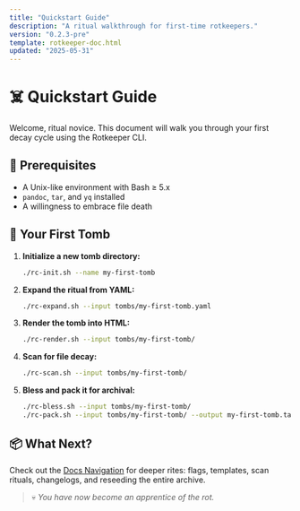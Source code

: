 ```yaml
---
title: "Quickstart Guide"
description: "A ritual walkthrough for first-time rotkeepers."
version: "0.2.3-pre"
template: rotkeeper-doc.html
updated: "2025-05-31"
---
```


# ☠️ Quickstart Guide

Welcome, ritual novice. This document will walk you through your first decay cycle using the Rotkeeper CLI.

## 🧱 Prerequisites

- A Unix-like environment with Bash ≥ 5.x
- `pandoc`, `tar`, and `yq` installed
- A willingness to embrace file death

## 🔨 Your First Tomb

1. **Initialize a new tomb directory:**

   ```bash
   ./rc-init.sh --name my-first-tomb
   ```

2. **Expand the ritual from YAML:**

   ```bash
   ./rc-expand.sh --input tombs/my-first-tomb.yaml
   ```

3. **Render the tomb into HTML:**

   ```bash
   ./rc-render.sh --input tombs/my-first-tomb/
   ```

4. **Scan for file decay:**

   ```bash
   ./rc-scan.sh --input tombs/my-first-tomb/
   ```

5. **Bless and pack it for archival:**

   ```bash
   ./rc-bless.sh --input tombs/my-first-tomb/
   ./rc-pack.sh --input tombs/my-first-tomb/ --output my-first-tomb.tar.gz
   ```

## 📦 What Next?

Check out the [Docs Navigation](/docs/) for deeper rites:
flags, templates, scan rituals, changelogs, and reseeding the entire archive.

> 💀 *You have now become an apprentice of the rot.*